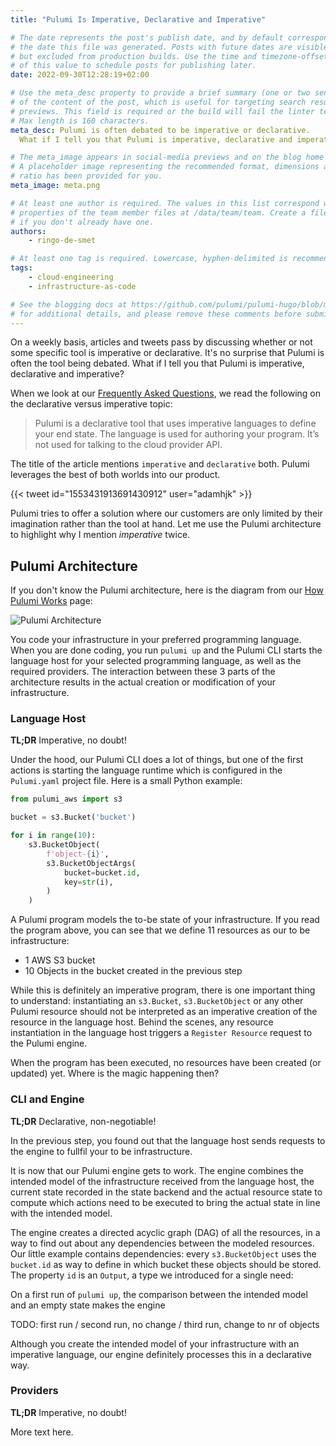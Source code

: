 ```yaml
---
title: "Pulumi Is Imperative, Declarative and Imperative"

# The date represents the post's publish date, and by default corresponds with
# the date this file was generated. Posts with future dates are visible in development,
# but excluded from production builds. Use the time and timezone-offset portions of
# of this value to schedule posts for publishing later.
date: 2022-09-30T12:28:19+02:00

# Use the meta_desc property to provide a brief summary (one or two sentences)
# of the content of the post, which is useful for targeting search results or social-media
# previews. This field is required or the build will fail the linter test.
# Max length is 160 characters.
meta_desc: Pulumi is often debated to be imperative or declarative.
  What if I tell you that Pulumi is imperative, declarative and imperative?

# The meta_image appears in social-media previews and on the blog home page.
# A placeholder image representing the recommended format, dimensions and aspect
# ratio has been provided for you.
meta_image: meta.png

# At least one author is required. The values in this list correspond with the `id`
# properties of the team member files at /data/team/team. Create a file for yourself
# if you don't already have one.
authors:
    - ringo-de-smet

# At least one tag is required. Lowercase, hyphen-delimited is recommended.
tags:
    - cloud-engineering
    - infrastructure-as-code

# See the blogging docs at https://github.com/pulumi/pulumi-hugo/blob/master/BLOGGING.md.
# for additional details, and please remove these comments before submitting for review.
---
```


<!--
Summary:
- show single binary setup of Terraform: HCL processing & Engine
- show double binary setup of Pulumi: Language Host & Engine
- indicate that the chosen language (imperative or not) doesn't have any implications of the engine remaining declarative
- we chose a gRPC protocol, rather than an in-process call to request creation of resources to the engine
- the provisioning magic happens in the engine & the providers
- now comes the nifty part
- with this separation, Pulumi brings cloud engineering closer to developers
- we allow for components (Pulumi Packages) to be written in any language given a component is a resource by itself.
- we allow for policies to be written with the same ease as abstractions.
- we mix it all in a single setup

Sketch the setup of the article as the description of the PR for reviewers
-->

On a weekly basis, articles and tweets pass by discussing whether or not some specific tool is imperative or declarative.
It's no surprise that Pulumi is often the tool being debated. What if I tell you that Pulumi is imperative, declarative and imperative?

<!--more-->

When we look at our [Frequently Asked Questions](/docs/support/faq/#is-pulumi-imperative-or-declarative), we read the following on the declarative versus imperative topic:

> Pulumi is a declarative tool that uses imperative languages to define your end state. The language is used for authoring your program.
> It’s not used for talking to the cloud provider API.

The title of the article mentions `imperative` and `declarative` both. Pulumi leverages the best of both worlds
into our product.

{{< tweet id="1553431913691430912" user="adamhjk" >}}

Pulumi tries to offer a solution where our customers are only limited by their imagination rather than the tool at hand.
Let me use the Pulumi architecture to highlight why I mention *imperative* twice.

## Pulumi Architecture

If you don't know the Pulumi architecture, here is the diagram from our [How Pulumi Works](/docs/intro/concepts/how-pulumi-works/) page:

![Pulumi Architecture](/images/docs/reference/engine-block-diagram.png)

You code your infrastructure in your preferred programming language. When you are done coding, you run `pulumi up` and the Pulumi CLI starts
the language host for your selected programming language, as well as the required providers. The interaction between these 3 parts of
the architecture results in the actual creation or modification of your infrastructure.

### Language Host

**TL;DR** Imperative, no doubt!

Under the hood, our Pulumi CLI does a lot of things, but one of the first actions is starting the language runtime which is configured in
the `Pulumi.yaml` project file. Here is a small Python example:

```python
from pulumi_aws import s3

bucket = s3.Bucket('bucket')

for i in range(10):
    s3.BucketObject(
        f'object-{i}',
        s3.BucketObjectArgs(
            bucket=bucket.id,
            key=str(i),
        )
    )
```

A Pulumi program models the to-be state of your infrastructure. If you read the program above, you can see that
we define 11 resources as our to be infrastructure:

* 1 AWS S3 bucket
* 10 Objects in the bucket created in the previous step

While this is definitely an imperative program, there is one important thing to understand: instantiating an
`s3.Bucket`, `s3.BucketObject` or any other Pulumi resource should not be interpreted as an imperative creation
of the resource in the language host. Behind the scenes, any resource instantiation in the language host triggers a
`Register Resource` request to the Pulumi engine.

When the program has been executed, no resources have been created (or updated) yet. Where is the magic happening then?

### CLI and Engine

**TL;DR** Declarative, non-negotiable!

In the previous step, you found out that the language host sends requests to the engine to fullfil your to be
infrastructure.

It is now that our Pulumi engine gets to work. The engine combines the intended model of the infrastructure
received from the language host, the current state recorded in the state backend and the actual resource state
to compute which actions need to be executed to bring the actual state in line with the intended model.

The engine creates a directed acyclic graph (DAG) of all the resources, in a way to find out about
any dependencies between the modeled resources. Our little example contains dependencies:
every `s3.BucketObject` uses the `bucket.id` as way to define in which bucket these objects should be stored.
The property `id` is an `Output`, a type we introduced for a single need:

On a first run of `pulumi up`, the comparison between the intended model and an empty state makes the engine

TODO: first run / second run, no change / third run, change to nr of objects

Although you create the intended model of your infrastructure with an imperative language, our engine definitely
processes this in a declarative way.

### Providers

**TL;DR** Imperative, no doubt!

More text here.

<!--
And then everything _after_ that comment will appear on the post page itself.

Either way, avoid using images or code samples [in the first 70 words](https://gohugo.io/content-management/summaries/#automatic-summary-splitting) of your post, as these may not render properly in summary contexts (e.g., on the blog home page or in social-media previews).

## Writing the Post

For help assembling the content of your post, see [BLOGGING.md](https://github.com/pulumi/pulumi-hugo/blob/master/BLOGGING.md). For general formatting guidelines, see the [Style Guide](https://https://github.com/pulumi/pulumi-hugo/blob/master/STYLE-GUIDE.md).

## Code Samples

```typescript
let bucket = new aws.s3.Bucket("stuff");
...
```

## Images

![Placeholder Image](meta.png)

## Videos

{{< youtube "kDB-YRKFfYE?rel=0" >}}

Note the `?rel=0` param, which tells YouTube to suggest only videos from same channel.

## Tweets

{{< tweet id="1202020186234048512" user="pulumipus" >}}

-->
